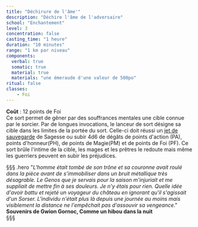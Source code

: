 ```yaml
---
title: "Déchirure de l'âme'"
description: "Déchire l'âme de l'adversaire"
school: "Enchantement"
level: 3
concentration: false
casting_time: "1 heure"
duration: "10 minutes"
range: "1 km par niveau"
components:
  verbal: true
  somatic: true
  material: true
  materials: "une émeraude d'une valeur de 500po"
ritual: false
classes:
    - Foi
---
```

**Coût** : 12 points de Foi  
Ce sort permet de gêner par des souffrances mentales une cible connue par le sorcier. Par de longues invocations, le lanceur de sort désigne sa cible dans les limites de la portée du sort. Celle-ci doit réussi un [jet de sauvegarde](/utiliser-les-caracteristiques/#jets-de-sauvegarde) de Sagesse ou subir 4d6 de dégâts de points d'action (PA), points d'honneur(PH), de points de Magie(PM) et de points de Foi (PF).  Ce sort brûle l'intime de la cible, les mages et les prêtres le redoute mais même les guerriers peuvent en subir les préjudices.   

§§§ .hero
"*L'homme était tombé de son trône et sa couronne avait roulé dans la pièce avant de s'immobiliser dans un bruit métallique très désagrable. Le Genos que je servais pour la saison m'injuriait et me suppliait de mettre fin à ses douleurs. Je n'y étais pour rien. Quelle idée d'avoir battu et rejeté un voyageur du château en ignorant qu'il s'agissait d'un Sorser. L'individu n'était plus là depuis une journée au moins mais visiblement la distance ne l'empêchait pas d'assouvir sa vengeance*."    
**Souvenirs de Gwion Gornoc, Comme un hibou dans la nuit**   
§§§     
